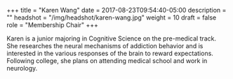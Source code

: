 +++
title = "Karen Wang"
date = 2017-08-23T09:54:40-05:00
description = ""
headshot = "/img/headshot/karen-wang.jpg"
weight = 10
draft = false
role = "Membership Chair"
+++

Karen is a junior majoring in Cognitive Science on the pre-medical track. She researches the neural mechanisms of addiction behavior and is interested in the various responses of the brain to reward expectations. Following college, she plans on attending medical school and work in neurology.

